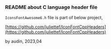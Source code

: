 ### README about C language header file

`IconsFontAwesome6.h` file is part of below project,  

[https://github.com/juliettef/IconFontCppHeaders](https://github.com/juliettef/IconFontCppHeaders)


by audin, 2023,04
